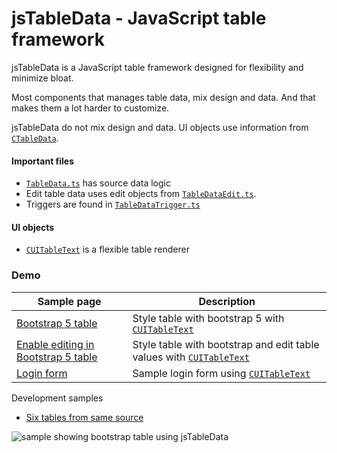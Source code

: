 # jsTableData - JavaScript table framework

jsTableData is a JavaScript table framework designed for flexibility and minimize bloat.  

Most components that manages table data, mix design and data. And that makes them a lot harder to customize.  

jsTableData do not mix design and data. UI objects use information from [`CTableData`](https://github.com/perghosh/jsTableData/blob/main/lib/ts/TableData.ts). 

#### Important files
- [`TableData.ts`](https://github.com/perghosh/jsTableData/blob/main/lib/ts/TableData.ts) has source data logic 
- Edit table data uses edit objects from [`TableDataEdit.ts`](https://github.com/perghosh/jsTableData/blob/main/lib/ts/TableDataEdit.ts).
- Triggers are found in [`TableDataTrigger.ts`](https://github.com/perghosh/jsTableData/blob/main/lib/ts/TableDataTrigger.ts)

#### UI objects
- [`CUITableText`](https://github.com/perghosh/jsTableData/blob/main/lib/ts/UITableText.ts) is a flexible table renderer

### Demo
|Sample page|Description|
|-|-|
|[Bootstrap 5 table](https://perghosh.github.io/jsTableData/sample/sampleBootstrap5Table.html)|Style table with bootstrap 5 with [`CUITableText`](https://github.com/perghosh/jsTableData/blob/main/lib/ts/UITableText.ts)|
|[Enable editing in Bootstrap 5 table](https://perghosh.github.io/jsTableData/sample/sampleBootstrap5TableEdit.html)|Style table with bootstrap and edit table values with [`CUITableText`](https://github.com/perghosh/jsTableData/blob/main/lib/ts/UITableText.ts)|
|[Login form](https://perghosh.github.io/jsTableData/sample/sampleLogin.html)|Sample login form using [`CUITableText`](https://github.com/perghosh/jsTableData/blob/main/lib/ts/UITableText.ts)|


Development samples
- [Six tables from same source](https://perghosh.github.io/jsTableData/sample/sampleStyleTableText.html) 


![sample showing bootstrap table using jsTableData](https://github.com/perghosh/jsTableData/bootstrap_table.png)




